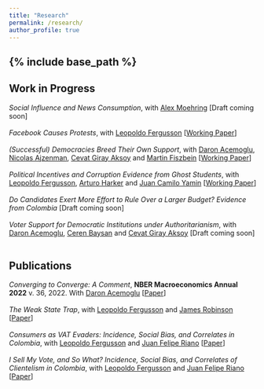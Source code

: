 ```yaml
---
title: "Research"
permalink: /research/
author_profile: true
---
```

{% include base_path %}
---

**Work in Progress**
------

*Social Influence and News Consumption*, with [Alex Moehring](https://sites.google.com/view/alexmoehring) [Draft coming soon] <br>
<br>
*Facebook Causes Protests*, with [Leopoldo Fergusson](https://www.leopoldofergusson.com/) \[[Working Paper](../files/FergussonMolina2019WP.pdf)\] <br>
<br>
*(Successful) Democracies Breed Their Own Support*, with [Daron Acemoglu](https://economics.mit.edu/people/faculty/daron-acemoglu), [Nicolas Ajzenman](https://www.ajzenman.com/), [Cevat Giray Aksoy](https://cevatgirayaksoy.com/) and [Martin Fiszbein](https://sites.google.com/site/martinfiszbein/)  \[[Working Paper](../files/AcemogluAjzenmanAksoyFiszbeinMolina2021.pdf)\] <br>
<br>
*Political Incentives and Corruption Evidence from Ghost Students*, with [Leopoldo Fergusson](https://www.leopoldofergusson.com/), [Arturo Harker]() and [Juan Camilo Yamin]()  \[[Working Paper](../files/FergussonHarkerMolinaYamin2023.pdf)\] <br>
<br>
*Do Candidates Exert More Effort to Rule Over a Larger Budget? Evidence from Colombia*  [Draft coming soon] <br>
<br>
*Voter Support for Democratic Institutions under Authoritarianism*, with [Daron Acemoglu](https://economics.mit.edu/people/faculty/daron-acemoglu), [Ceren Baysan](https://sites.google.com/site/cerenbaysan/home) and [Cevat Giray Aksoy](https://cevatgirayaksoy.com/)  [Draft coming soon] <br>
<br>
 

**Publications**
------

*Converging to Converge: A Comment*, **NBER Macroeconomics Annual 2022** v. 36, 2022. With [Daron Acemoglu](https://economics.mit.edu/people/faculty/daron-acemoglu) \[[Paper](../files/AcemogluMolina2022.pdf)\]  <br>
<br>
*The Weak State Trap*, with [Leopoldo Fergusson](https://www.leopoldofergusson.com/) and [James Robinson]() \[[Paper](../files/AcemogluMolina2022.pdf)\]  <br>
<br>
*Consumers as VAT Evaders: Incidence, Social Bias, and Correlates in Colombia*, with [Leopoldo Fergusson](https://www.leopoldofergusson.com/) and [Juan Felipe Riano](https://www.juanfeliperiano.com/) \[[Paper](../files/AcemogluMolina2022.pdf)\]  <br>
<br>
*I Sell My Vote, and So What? Incidence, Social Bias, and Correlates of Clientelism in Colombia*, with [Leopoldo Fergusson](https://www.leopoldofergusson.com/) and [Juan Felipe Riano](https://www.juanfeliperiano.com/) \[[Paper](../files/AcemogluMolina2022.pdf)\]  <br>
<br>
